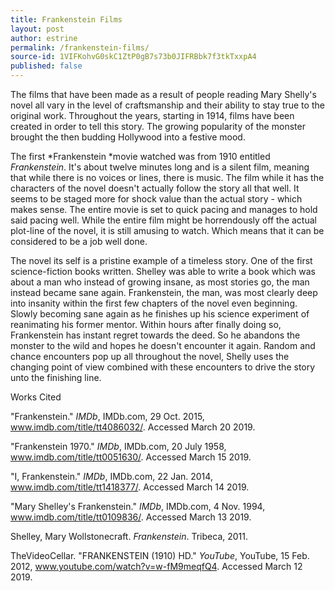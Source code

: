 ```yaml
---
title: Frankenstein Films
layout: post
author: estrine
permalink: /frankenstein-films/
source-id: 1VIFKohvG0skC1ZtP0gB7s73b0JIFRBbk7f3tkTxxpA4
published: false
---
```


The films that have been made as a result of people reading Mary Shelly's novel all vary in the level of craftsmanship and their ability to stay true to the original work. Throughout the years, starting in 1914, films have been created in order to tell this story. The growing popularity of the monster brought the then budding Hollywood into a festive mood. 

The first *Frankenstein *movie watched was from 1910 entitled *Frankenstein*. It's about twelve minutes long and is a silent film, meaning that while there is no voices or lines, there is music. The film while it has the characters of the novel doesn't actually follow the story all that well. It seems to be staged more for shock value than the actual story - which makes sense. The entire movie is set to quick pacing and manages to hold said pacing well. While the entire film might be horrendously off the actual plot-line of the novel, it is still amusing to watch. Which means that it can be considered to be a job well done. 

The novel its self is a pristine example of a timeless story. One of the first science-fiction books written.  Shelley was able to write a book which was about a man who instead of growing insane, as most stories go, the man instead became sane again. Frankenstein, the man, was most clearly deep into insanity within the first few chapters of the novel even beginning. Slowly becoming sane again as he finishes up his science experiment of reanimating his former mentor. Within hours after finally doing so, Frankenstein has instant regret towards the deed.  So he abandons the monster to the wild and hopes he doesn't encounter it again.  Random and chance encounters pop up all throughout the novel, Shelly uses the changing point of view combined with these encounters to drive the story unto the finishing line. 

Works Cited

"Frankenstein." *IMDb*, IMDb.com, 29 Oct. 2015, www.imdb.com/title/tt4086032/. Accessed March 20 2019.

"Frankenstein 1970." *IMDb*, IMDb.com, 20 July 1958, www.imdb.com/title/tt0051630/. Accessed March 15 2019.

"I, Frankenstein." *IMDb*, IMDb.com, 22 Jan. 2014, www.imdb.com/title/tt1418377/. Accessed March 14 2019.

"Mary Shelley's Frankenstein." *IMDb*, IMDb.com, 4 Nov. 1994, www.imdb.com/title/tt0109836/. Accessed March 13 2019.

Shelley, Mary Wollstonecraft. *Frankenstein*. Tribeca, 2011.

TheVideoCellar. "FRANKENSTEIN (1910) HD." *YouTube*, YouTube, 15 Feb. 2012, www.youtube.com/watch?v=w-fM9meqfQ4. Accessed March 12 2019.


